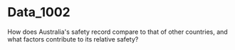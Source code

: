 # Data_1002
How does Australia's safety record compare to that of other countries, and what factors contribute to its relative safety?
